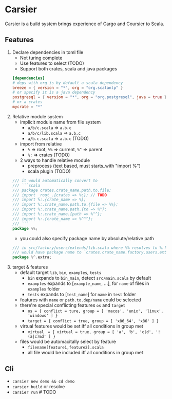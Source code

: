 Carsier
========
Carsier is a build system brings experience of Cargo and Coursier to Scala.

Features
--------
1. Declare dependencies in toml file
    - Not turing complete
    - Use features to select (TODO)
    - Support both crates, scala and java packages
    ```toml
    [dependencies]
    # deps with org is by default a scala dependency
    breeze = { version = "*", org = "org.scalanlp" }
    # or specify it is a java dependency
    postgresql = { version = "*", org = "org.postgresql", java = true }
    # or a crates
    mycrate = "*"
    ```
2. Relative module system
    * implicit module name from file system
        * `a/b/c.scala` => `a.b.c`
        * `a/b/c/lib.scala` => `a.b.c`
        * `a/b.c.scala` => `a.b.c` (TODO)
    * import from relative
        * `%` => root, `%%` => current, `%^` => parent
        * `%:` => crates (TODO)
    * 2 ways to handle relative module
        * preprocess (text based, must starts_with "import %")
        * scala plugin (TODO)
    ````scala
    /// it would automatically convert to
    /// ```scala
    /// package crates.crate_name.path.to.file;
    /// import _root_.{crates => %:}; // TODO
    /// import %:.{crate_name => %};
    /// import %:.crate_name.path.to.{file => %%};
    /// import %:.crate_name.path.{to => %^};
    /// import %:.crate_name.{path => %^^};
    /// import %:.{crate_name => %^^^};
    /// ```
    package %%;
    ````
    * you could also specify package name by absolute/relative path
    ```scala
    /// in src/factory/users/extends/lib.scala where %% resolves to %.factory.extends
    /// would have package name to `crates.crate_name.factory.users.extra`
    package %^.extra;
    ```
3. target & features
    * default target `lib`, `bin`, `examples`, `tests`
        * `bin` expands to `bin_main`, detect `src/main.scala` by default
        * `examples` expands to [`example_name`, ...], for `name` of files in `examples` folder
        * `tests` expands to [`test_name`] for `name` in `test` folder
    * features with `name` or `path.to.dep/name` could be selected
    * there're special conflicting features `os` and `target`
        * `os = { conflict = ture, group = [ 'macos', 'unix', 'linux', 'windows' ] }`
        * `target = { conflict = true, group = [ 'x86_64', 'x86' ] }`
    * virtual features would be set iff all conditions in group met
        * `virtual　= { virtual = true, group = [ 'a', 'b', 'c|d', '!(a|c)&d' ] }`
    * files would be automacitally select by feature
        * `filename[feature1,feature2].scala`
        * all file would be included iff all conditions in group met

Cli
------
* `carsier new demo && cd demo`
* `carsier build` or resolve
* `carsier run` # TODO
